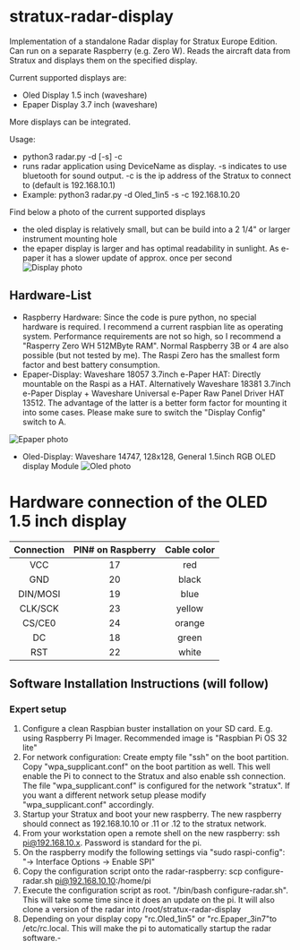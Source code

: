 # stratux-radar-display
Implementation of a standalone Radar display for Stratux Europe Edition. Can run on a separate Raspberry (e.g. Zero W). Reads the aircraft data from Stratux and displays them on the specified display. 

Current supported displays are:
- Oled Display 1.5 inch (waveshare)
- Epaper Display 3.7 inch (waveshare)

More displays can be integrated.

Usage:   
- python3 radar.py -d <DeviceName> [-s] -c <Stratux IP>
- runs radar application using DeviceName as display. -s indicates to use bluetooth for sound output. -c is the ip address of the Stratux to connect to (default is 192.168.10.1)
- Example: python3 radar.py -d Oled_1in5 -s -c 192.168.10.20

Find below a photo of the current supported displays
- the oled display is relatively small, but can be build into a 2 1/4" or larger instrument mounting hole
- the epaper display is larger and has optimal readability in sunlight. As e-paper it has a slower update of approx. once per second
![Display photo](https://github.com/TomBric/stratux-radar-display/blob/main/StratuxRadar.jpg)

## Hardware-List
- Raspberry Hardware: Since the code is pure python, no special hardware is required. I recommend a current raspbian lite as operating system. Performance requirements are not so high, so I recommend a "Rasperry Zero WH 512MByte RAM". Normal Raspberry 3B or 4 are also possible (but not tested by me). The Raspi Zero has the smallest form factor and best battery consumption. 
- Epaper-Display: Waveshare 18057 3.7inch e-Paper HAT: Directly mountable on the Raspi as a HAT.
Alternatively Waveshare 18381 3.7inch e-Paper Display + Waveshare Universal e-Paper Raw Panel Driver HAT 13512. The advantage of the latter is a better form factor for mounting it into some cases. Please make sure to switch the "Display Config" switch to A.

![Epaper photo](https://github.com/TomBric/stratux-radar-display/blob/main/Epaper_3in7.jpg)

- Oled-Display: Waveshare 14747, 128x128, General 1.5inch RGB OLED display Module
   ![Oled photo](https://github.com/TomBric/stratux-radar-display/blob/main/Oled_1in5.jpg)
   
 # Hardware connection of the OLED 1.5 inch display
 
| Connection  | PIN# on Raspberry  | Cable color |
|:-----------:|:------------------:|:-----------:|
| VCC | 17 | red |
| GND | 20 | black |
| DIN/MOSI | 19 | blue |
| CLK/SCK | 23| yellow  |
| CS/CE0 | 24 | orange |
| DC | 18 | green |
| RST | 22 | white |

   
   ## Software Installation Instructions (will follow)
   ### Expert setup 
   1. Configure a clean Raspbian buster installation on your SD card. E.g. using Raspberry Pi Imager. Recommended image is "Raspbian Pi OS 32 lite"
   2. For network configuration: Create empty file "ssh" on the boot partition. Copy "wpa_supplicant.conf" on the boot partition as well. This well enable the Pi to connect to the Stratux and also enable ssh connection. The file "wpa_supplicant.conf" is configured for the network "stratux". If you want a different network setup please modify "wpa_supplicant.conf" accordingly.
   3. Startup your Stratux and boot your new raspberry. The new raspberry should connect as 192.168.10.10 or .11 or .12 to the stratux network.
   4. From your workstation open a remote shell on the new raspberry:  ssh pi@192.168.10.x. Password is standard for the pi.
   5. On the raspberry modify the following settings via "sudo raspi-config":   "-> Interface Options -> Enable SPI"
   6. Copy the configuration script onto the radar-raspberry:  scp configure-radar.sh pi@192.168.10.10:/home/pi
   7. Execute the configuration script as root. "/bin/bash configure-radar.sh".  This will take some time since it does an update on the pi. It will also clone a version of the radar into /root/stratux-radar-display
   8. Depending on your display copy "rc.Oled_1in5" or "rc.Epaper_3in7"to /etc/rc.local. This will make the pi to automatically startup the radar software.-
